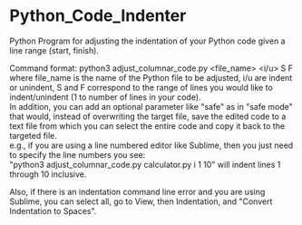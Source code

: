 # Python_Code_Indenter
Python Program for adjusting the indentation of your Python code given a line range (start, finish). <br>

Command format: python3 adjust_columnar_code.py <file_name> <i/u> S F <optional>
where file_name is the name of the Python file to be adjusted, i/u are indent or unindent,
S and F correspond to the range of lines you would like to indent/unindent (1 to number of lines in your code). <br>
In addition, you can add an optional parameter like "safe" as in "safe mode" that would, instead of overwriting the target file,
save the edited code to a text file from which you can select the entire code and copy it back to the targeted file. <br>
e.g., if you are using a line numbered editor like Sublime, then you just need to specify
the line numbers you see: <br>
"python3 adjust_columnar_code.py calculator.py i 1 10" will indent lines 1 through 10 inclusive. <br>

Also, if there is an indentation command line error and you are using Sublime, you can select all, go to View, then Indentation,
and "Convert Indentation to Spaces".
